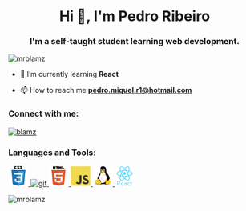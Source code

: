 <h1 align="center">Hi 👋, I'm Pedro Ribeiro</h1>
<h3 align="center">I'm a self-taught student learning web development.</h3>

<p align="left"> <img src="https://komarev.com/ghpvc/?username=mrblamz&label=Profile%20views&color=0e75b6&style=flat" alt="mrblamz" /> </p>

- 🌱 I’m currently learning **React**

- 📫 How to reach me **pedro.miguel.r1@hotmail.com**

<h3 align="left">Connect with me:</h3>
<p align="left">
<a href="https://dev.to/blamz" target="blank"><img align="center" src="https://cdn.jsdelivr.net/npm/simple-icons@3.0.1/icons/dev-dot-to.svg" alt="blamz" height="30" width="40" /></a>
</p>

<h3 align="left">Languages and Tools:</h3>
<p align="left"> <a href="https://www.w3schools.com/css/" target="_blank"> <img src="https://raw.githubusercontent.com/devicons/devicon/master/icons/css3/css3-original-wordmark.svg" alt="css3" width="40" height="40"/> </a> <a href="https://git-scm.com/" target="_blank"> <img src="https://www.vectorlogo.zone/logos/git-scm/git-scm-icon.svg" alt="git" width="40" height="40"/> </a> <a href="https://www.w3.org/html/" target="_blank"> <img src="https://raw.githubusercontent.com/devicons/devicon/master/icons/html5/html5-original-wordmark.svg" alt="html5" width="40" height="40"/> </a> <a href="https://developer.mozilla.org/en-US/docs/Web/JavaScript" target="_blank"> <img src="https://raw.githubusercontent.com/devicons/devicon/master/icons/javascript/javascript-original.svg" alt="javascript" width="40" height="40"/> </a> <a href="https://www.linux.org/" target="_blank"> <img src="https://raw.githubusercontent.com/devicons/devicon/master/icons/linux/linux-original.svg" alt="linux" width="40" height="40"/> </a> <a href="https://reactjs.org/" target="_blank"> <img src="https://raw.githubusercontent.com/devicons/devicon/master/icons/react/react-original-wordmark.svg" alt="react" width="40" height="40"/> </a> </p>

<p><img align="center" src="https://github-readme-stats.vercel.app/api/top-langs?username=mrblamz&show_icons=true&locale=en&layout=compact" alt="mrblamz" /></p>
